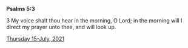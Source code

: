 **Psalms 5:3**

3 My voice shalt thou hear in the morning, O Lord; in the morning will I direct my prayer unto thee, and will look up.

[Thursday 15-July, 2021](https://t.me/s/daily_scripture)
